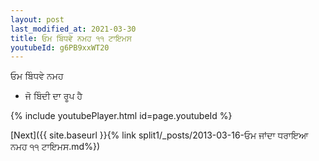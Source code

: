 ```yaml
---
layout: post
last_modified_at: 2021-03-30
title: ਓਮ ਬਿੰਧਵੇ ਨਮਹ ੧੧ ਟਾਇਮਸ
youtubeId: g6PB9xxWT20
---
```

 
 
 ਓਮ ਬਿੰਧਵੇ ਨਮਹ  
 
 -  ਜੋ ਬਿੰਦੀ ਦਾ ਰੂਪ ਹੈ 
 
  
 
  
 
 
 
 
 
 


{% include youtubePlayer.html id=page.youtubeId %}
 
[Next]({{ site.baseurl }}{% link  split1/_posts/2013-03-16-ਓਮ ਜਾਂਦਾ ਧਰਾਇਆ ਨਮਹ ੧੧ ਟਾਇਮਸ.md%})
 
